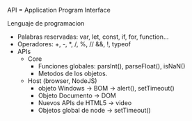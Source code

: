 API = Application Program Interface

Lenguaje de programacion

- Palabras reservadas: var, let, const, if, for, function...
- Operadores: +, -, *, /, %, // &&, !, typeof
- APIs  
  - Core
      - Funciones globales: parsInt(), parseFloat(), isNaN()
      - Metodos de los objetos.
  - Host (browser, NodeJS)
      - objeto Windows -> BOM -> alert(), setTimeout()
      - Objeto Documento -> DOM
      - Nuevos APIs de HTML5 -> video
      - Objetos global de node -> setTimeout()
